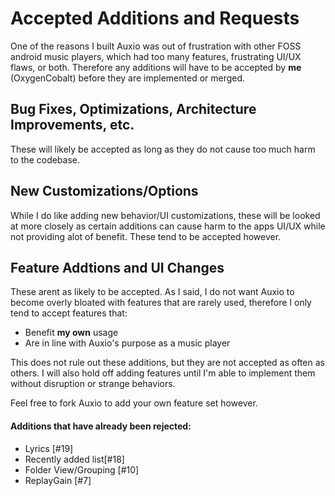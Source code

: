 # Accepted Additions and Requests

One of the reasons I built Auxio was out of frustration with other FOSS android music players, which had too many features, frustrating UI/UX flaws, or both. Therefore any additions will have to be accepted by **me** (OxygenCobalt) before they are implemented or merged.

## Bug Fixes, Optimizations, Architecture Improvements, etc.

These will likely be accepted as long as they do not cause too much harm to the codebase.

## New Customizations/Options

While I do like adding new behavior/UI customizations, these will be looked at more closely as certain additions can cause harm to the apps UI/UX while not providing alot of benefit. These tend to be accepted however.

## Feature Addtions and UI Changes

These arent as likely to be accepted. As I said, I do not want Auxio to become overly bloated with features that are rarely used, therefore I only tend to accept features that:

- Benefit **my own** usage
- Are in line with Auxio's purpose as a music player

This does not rule out these additions, but they are not accepted as often as others. I will also hold off adding features until I'm able to implement them without disruption or strange behaviors.

Feel free to fork Auxio to add your own feature set however.

#### Additions that have already been rejected:
- Lyrics [#19]
- Recently added list[#18]
- Folder View/Grouping [#10]
- ReplayGain [#7]

